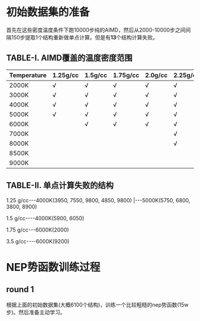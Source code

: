 # 初始数据集的准备
首先在这些密度温度条件下跑10000步纯的AIMD，然后从2000-10000步之间间隔150步提取1个结构重新做单点计算。但是有**13**个结构计算失败。
## TABLE-I. AIMD覆盖的温度密度范围
| Temperature | 1.25g/cc | 1.5g/cc | 1.75g/cc | 2.0g/cc | 2.25g/cc | 2.5g/cc | 2.75g/cc | 3.0g/cc | 3.25g/cc | 3.5g/cc |
|-------------|----------|---------|----------|---------|----------|---------|----------|---------|----------|---------|
| 2000K       | √        | √       | √        | √       | √        | √       |          |         |          |         |
| 3000K       | √        | √       | √        | √       | √        | √       | √        |         |          |         |
| 4000K       | √        | √       | √        | √       | √        | √       | √        | √       |          |         |
| 5000K       | √        | √       | √        | √       | √        | √       | √        | √       | √        | √       |
| 6000K       |          | √       | √        | √       | √        | √       | √        | √       | √        | √       |
| 7000K       |          |         |          |         | √        | √       | √        | √       | √        | √       |
| 8000K       |          |         |          |         | √        | √       | √        | √       | √        | √       |
| 8500K       |          |         |          |         |          |         |          |         | √        | √       |
| 9000K       |          |         |          |         |          |         |          |         | √        | √       |

## TABLE-II. 单点计算失败的结构
1.25 g/cc---4000K(3950, 7550, 9800, 4850, 9800)
        |---5000K(5750, 6800, 3800, 8900)

1.5 g/cc----4000K(5900, 6050)

1.75 g/cc---6000K(2000)

3.5 g/cc----6000K(9200)

# NEP势函数训练过程
## round 1
根据上面的初始数据集(大概6100个结构)，训练一个比较粗糙的nep势函数(15w步)。然后准备主动学习。